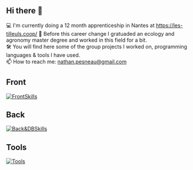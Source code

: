 ## Hi there 👋  

💻 I'm currently doing a 12 month apprenticeship in Nantes at https://les-tilleuls.coop/
🌱 Before this career change I gratuaded an ecology and agronomy master degree and worked in this field for a bit.  
🛠 You will find here some of the group projects I worked on, programming languages & tools I have used.  
📫 How to reach me: nathan.pesneau@gmail.com

## Front 
[![FrontSkills](https://skillicons.dev/icons?i=html,css,react,tailwind,angular)](https://skillicons.dev)

## Back
[![Back&DBSkills](https://skillicons.dev/icons?i=js,python,java,spring,php,laravel,nodejs,r,mysql,postgres)](https://skillicons.dev)

## Tools 
[![Tools](https://skillicons.dev/icons?i=docker,postman,github,figma)](https://skillicons.dev)

